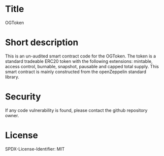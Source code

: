 # Title
OGToken

# Short description
This is an un-audited smart contract code for the OGToken. The token is a standard tradeable ERC20 token with the following extensions: mintable, access control, burnable, snapshot, pausable and capped total supply. This smart contract is mainly constructed from the openZeppelin standard library.   

# Security
If any code vulnerability is found, please contact the github repository owner.

# License
SPDX-License-Identifier: MIT
